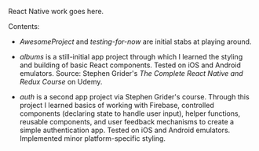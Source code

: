 React Native work goes here.

Contents:

- <i>AwesomeProject</i> and <i>testing-for-now</i> are initial stabs at playing around.

- <i>albums</i> is a still-initial app project through which I learned the styling and building of basic React components. Tested on iOS and Android emulators. Source: Stephen Grider's <i>The Complete React Native and Redux Course</i> on Udemy.

- <i>auth</i> is a second app project via Stephen Grider's course. Through this project I learned basics of working with Firebase, controlled components (declaring state to handle user input), helper functions, reusable components, and user feedback mechanisms to create a simple authentication app. Tested on iOS and Android emulators. Implemented minor platform-specific styling.
